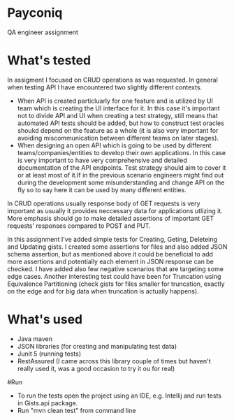 # Payconiq

QA engineer assignment

# What's tested
In assigment I focused on CRUD operations as was requested.
In general when testing API I have encountered two slightly different contexts.
- When API is created particluarly for one feature and is utilized by UI team which is creating the UI interface for it. In this case it's important not to divide API and UI when creating a test strategy, still means that automated API tests should be added, but how to construct test oracles shoukd depend on the feature as a whole (it is also very important for avoiding miscommunication between different teams on later stages).
- When designing an open API which is going to be used by different teams/companies/entities to develop their own applications. In this case is very important to have very comprehensive and detailed documentation of the API endpoints. Test strategy should aim to cover it or at least most of it.If in the previous scenario engineers might find out during the development some misunderstanding and change API on the fly so to say here it can be used by many different entities.

In CRUD operations usually response body of GET requests is very important as usually it provides neccessary data for applications utlizing it. More emphasis should go to make detailed assertions of important GET requests' responses compared to POST and PUT.

In this assignment I've added simple tests for Creating, Geting, Deleteing and Updating gists.
I created some assertions for files and also added JSON schema assertion, but as mentioned above it could be beneficial to add more assertions and potentially each element in JSON response can be checked.
I have added also few negative scenarios that are targeting some edge cases. Another interesting test could have been for Truncation using Equivalence Partitioning (check gists for files smaller for truncation, exactly on the edge and for big data when truncation is actually happens).

# What's used
- Java maven
- JSON libraries (for creating and manipulating test data)
- Junit 5 (running tests)
- RestAssured (I came across this library couple of times but haven't really used it, was a good occasion to try it ou for real)

#Run
- To run the tests open the project using an IDE, e.g. Intellij and run tests in Gists.api package.
- Run "mvn clean test" from command line